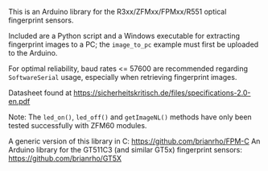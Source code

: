 This is an Arduino library for the R3xx/ZFMxx/FPMxx/R551 optical fingerprint sensors.

Included are a Python script and a Windows executable for extracting fingerprint images to a PC; 
the `image_to_pc` example must first be uploaded to the Arduino. 

For optimal reliability, baud rates <= 57600 are recommended regarding `SoftwareSerial` usage, 
especially when retrieving fingerprint images. 

Datasheet found at https://sicherheitskritisch.de/files/specifications-2.0-en.pdf

Note: The `led_on()`, `led_off()` and `getImageNL()` methods have only been tested successfully with ZFM60 modules.

A generic version of this library in C: https://github.com/brianrho/FPM-C
An Arduino library for the GT511C3 (and similar GT5x) fingerprint sensors: https://github.com/brianrho/GT5X
